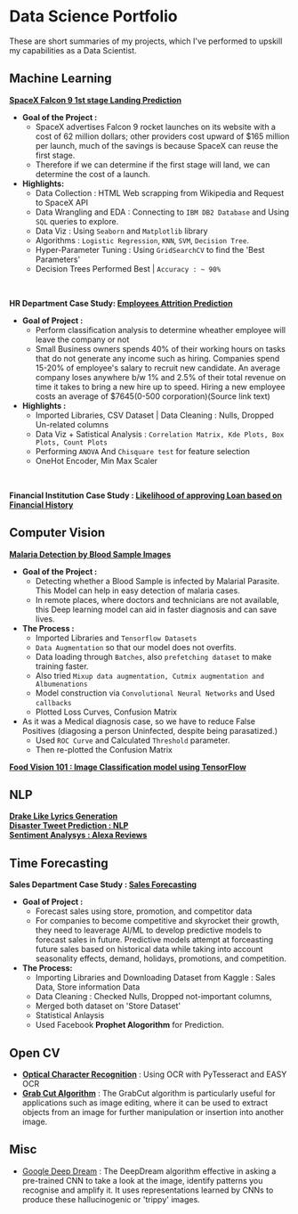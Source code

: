 # Data Science Portfolio
These are short summaries of my projects, which I've performed to upskill my capabilities as a Data Scientist.<br>


## Machine Learning
**[SpaceX Falcon 9 1st stage Landing Prediction](https://github.com/ayushs0911/IBM-Capstone-Project)**
- **Goal of the Project :**
  - SpaceX advertises Falcon 9 rocket launches on its website with a cost of 62 million dollars; other providers cost upward of $165 million per launch, much of the savings is because SpaceX can reuse the first stage. 
  - Therefore if we can determine if the first stage will land, we can determine the cost of a launch. 
- **Highlights:** 
  - Data Collection : HTML Web scrapping from Wikipedia and Request to SpaceX API
  - Data Wrangling and EDA : Connecting to `IBM DB2 Database` and Using `SQL` queries to explore. 
  - Data Viz : Using `Seaborn` and `Matplotlib` library 
  - Algorithms : `Logistic Regression`, `KNN`, `SVM`, `Decision Tree`. 
  - Hyper-Parameter Tuning : Using `GridSearchCV` to find the 'Best Parameters'
  - Decision Trees Performed Best | `Accuracy : ~ 90%`
<br>

**HR Department Case Study: [Employees Attrition Prediction](https://github.com/ayushs0911/Projects/blob/main/HR%20Department:%20Attrition%20Prediction.ipynb)** <br>
- **Goal of Project :**
  - Perform classification analysis to determine wheather employee will leave the company or not
  - Small Business owners spends 40% of their working hours on tasks that do not generate any income such as hiring. Companies spend 15-20% of employee's salary to recruit new candidate. An average company loses anywhere b/w 1% and 2.5% of their total revenue on time it takes to bring a new hire up to speed. Hiring a new employee costs an average of $7645(0-500 corporation)(Source link text)
- **Highlights :**
  - Imported Libraries, CSV Dataset | Data Cleaning : Nulls, Dropped Un-related columns
  - Data Viz + Satistical Analysis : `Correlation Matrix, Kde Plots, Box Plots, Count Plots` 
  - Performing `ANOVA` And `Chisquare test` for feature selection 
  - OneHot Encoder, Min Max Scaler 
<br>

**Financial Institution Case Study : [Likelihood of approving Loan based on Financial History](https://github.com/ayushs0911/Projects/blob/main/Likelihood_of_approving_a_Loan.ipynb)**

## Computer Vision 
**[Malaria Detection by Blood Sample Images](https://github.com/ayushs0911/Projects/blob/main/Malaria__detection.ipynb)**<br>
- **Goal of the Project :** 
  - Detecting whether a Blood Sample is infected by Malarial Parasite. This Model can help in easy detection of malaria cases. 
  - In remote places, where doctors and technicians are not available, this Deep learning model can aid in faster diagnosis and can save lives.
- **The Process :**
  - Imported Libraries and `Tensorflow Datasets`
  - `Data Augmentation` so that our model does not overfits.
  - Data loading through `Batches`, also `prefetching dataset` to make training faster.
  - Also tried `Mixup data augmentation, Cutmix augmentation and Albumenations`  
  - Model construction via `Convolutional Neural Networks` and Used `callbacks`  
  - Plotted Loss Curves, Confusion Matrix
- As it was a Medical diagnosis case, so we have to reduce False Positives (diagosing a person Uninfected, despite being parasatized.)
  - Used `ROC Curve` and Calculated `Threshold` parameter.
  - Then re-plotted the Confusion Matrix


**[Food Vision 101 : Image Classification model using TensorFlow](https://github.com/ayushs0911/Projects/blob/main/Food_Vision_Image_Classificaton_TensorFlow.ipynb)**<br>

## NLP
**[Drake Like Lyrics Generation](https://github.com/ayushs0911/Projects/blob/main/NLP/Drake_Lyrics_Generator.ipynb)**<br>
**[Disaster Tweet Prediction : NLP](https://github.com/ayushs0911/Projects/blob/main/Disaster_tweets_Predictor.ipynb)**<br>
**[Sentiment Analysys : Alexa Reviews](https://github.com/ayushs0911/Projects/blob/main/Sentiment_Analysis_Amazon_Alexa.ipynb)**

## Time Forecasting
**Sales Department Case Study : [Sales Forecasting](https://github.com/ayushs0911/Projects/blob/main/Sales_Forecast_using_Facebook_Prophet.ipynb)**
- **Goal of Project :** 
  - Forecast sales using store, promotion, and competitor data
  - For companies to become competitive and skyrocket their growth, they need to leaverage AI/ML to develop predictive models to forecast sales in future. Predictive models attempt at forceasting future sales based on historical data while taking into account seasonality effects, demand, holidays, promotions, and competition.
- **The Process:**
  - Importing Libraries and Downloading Dataset from Kaggle : Sales Data, Store information Data
  - Data Cleaning : Checked Nulls, Dropped not-important columns,
  - Merged both dataset on 'Store Dataset'
  - Statistical Anlaysis 
  - Used Facebook **Prophet Alogorithm** for Prediction. 

## Open CV
- **[Optical Character Recognition](https://github.com/ayushs0911/OpenCV/blob/main/OCR_.ipynb)** : Using OCR with PyTesseract and EASY OCR
- **[Grab Cut Algorithm](https://github.com/ayushs0911/OpenCV/blob/main/GrabCut_Algorithm.ipynb)** : The GrabCut algorithm is particularly useful for applications such as image editing, where it can be used to extract objects from an image for further manipulation or insertion into another image.

## Misc 
- [Google Deep Dream](https://github.com/ayushs0911/DeepDream) : The DeepDream algorithm effective in asking a pre-trained CNN to take a look at the image, identify patterns you recognise and amplify it. It uses representations learned by CNNs to produce these hallucinogenic or 'trippy' images.

